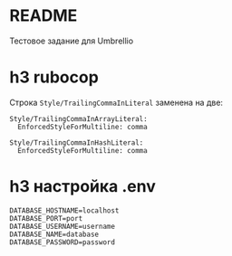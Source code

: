# README

Тестовое задание для Umbrellio


# h3 rubocop
Строка `Style/TrailingCommaInLiteral` заменена на две:

```
Style/TrailingCommaInArrayLiteral:
  EnforcedStyleForMultiline: comma

Style/TrailingCommaInHashLiteral:
  EnforcedStyleForMultiline: comma
```


# h3 настройка .env
```
DATABASE_HOSTNAME=localhost
DATABASE_PORT=port
DATABASE_USERNAME=username
DATABASE_NAME=database
DATABASE_PASSWORD=password
```
